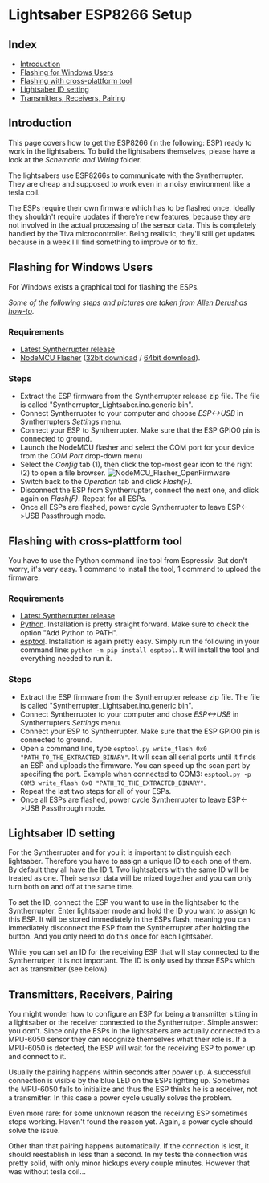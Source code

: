 # Lightsaber ESP8266 Setup

## Index
* [Introduction](#introduction)
* [Flashing for Windows Users](#flashing-for-windows-users)
* [Flashing with cross-plattform tool](#flashing-with-cross-plattform-tool)
* [Lightsaber ID setting](#lightsaber-id-setting)
* [Transmitters, Receivers, Pairing](#transmitters-receivers-pairing)

## Introduction
This page covers how to get the ESP8266 (in the following: ESP) ready to work in the lightsabers. To build the lightsabers themselves, please have a look at the *Schematic and Wiring* folder.

The lightsabers use ESP8266s to communicate with the Syntherrupter. They are cheap and supposed to work even in a noisy environment like a tesla coil. 

The ESPs require their own firmware which has to be flashed once. Ideally they shouldn't require updates if there're new features, because they are not involved in the actual processing of the sensor data. This is completely handled by the Tiva microcontroller. Being realistic, they'll still get updates because in a week I'll find something to improve or to fix. 

## Flashing for Windows Users
For Windows exists a graphical tool for flashing the ESPs. 

*Some of the following steps and pictures are taken from [Allen Derushas how-to](https://github.com/aderusha/HASwitchPlate/blob/master/Documentation/01_Arduino_Sketch.md).*

### Requirements
* [Latest Syntherrupter release](https://github.com/MMMZZZZ/Syntherrupter/releases/)
* [NodeMCU Flasher](https://github.com/nodemcu/nodemcu-flasher/) ([32bit download](https://github.com/nodemcu/nodemcu-flasher/raw/master/Win32/Release/ESP8266Flasher.exe) / [64bit download](https://github.com/nodemcu/nodemcu-flasher/raw/master/Win64/Release/ESP8266Flasher.exe)). 

### Steps
* Extract the ESP firmware from the Syntherrupter release zip file. The file is called "Syntherrupter_Lightsaber.ino.generic.bin". 
* Connect Syntherrupter to your computer and choose *ESP<->USB* in Syntherrupters *Settings* menu. 
* Connect your ESP to Syntherrupter. Make sure that the ESP GPIO0 pin is connected to ground.
* Launch the NodeMCU flasher and select the COM port for your device from the *COM Port* drop-down menu
* Select the *Config* tab (1), then click the top-most gear icon to the right (2) to open a file browser. ![NodeMCU_Flasher_OpenFirmware](https://github.com/aderusha/HASwitchPlate/blob/master/Documentation/Images/NodeMCU_Flasher_OpenFirmware.png?raw=true) 
* Switch back to the *Operation* tab and click *Flash(F)*.
* Disconnect the ESP from Syntherrupter, connect the next one, and click again on *Flash(F)*. Repeat for all ESPs.
* Once all ESPs are flashed, power cycle Syntherrupter to leave ESP<->USB Passthrough mode. 

## Flashing with cross-plattform tool
You have to use the Python command line tool from Espressiv. But don't worry, it's very easy. 1 command to install the tool, 1 command to upload the firmware.

### Requirements
* [Latest Syntherrupter release](https://github.com/MMMZZZZ/Syntherrupter/releases/)
* [Python](https://www.python.org/downloads/). Installation is pretty straight forward. Make sure to check the option "Add Python to PATH". 
* [esptool](https://github.com/espressif/esptool). Installation is again pretty easy. Simply run the following in your command line: `python -m pip install esptool`. It will install the tool and everything needed to run it. 

### Steps
* Extract the ESP firmware from the Syntherrupter release zip file. The file is called "Syntherrupter_Lightsaber.ino.generic.bin". 
* Connect Syntherrupter to your computer and chose *ESP<->USB* in Syntherrupters *Settings* menu. 
* Connect your ESP to Syntherrupter. Make sure that the ESP GPIO0 pin is connected to ground. 
* Open a command line, type `esptool.py write_flash 0x0 "PATH_TO_THE_EXTRACTED_BINARY"`. It will scan all serial ports until it finds an ESP and uploads the firmware. You can speed up the scan part by specifing the port. Example when connected to COM3: `esptool.py -p COM3 write_flash 0x0 "PATH_TO_THE_EXTRACTED_BINARY"`.
* Repeat the last two steps for all of your ESPs.
* Once all ESPs are flashed, power cycle Syntherrupter to leave ESP<->USB Passthrough mode. 

## Lightsaber ID setting
For the Syntherrupter and for you it is important to distinguish each lightsaber. Therefore you have to assign a unique ID to each one of them. By default they all have the ID 1. Two lightsabers with the same ID will be treated as one. Their sensor data will be mixed together and you can only turn both on and off at the same time. 

To set the ID, connect the ESP you want to use in the lightsaber to the Syntherrupter. Enter lightsaber mode and hold the ID you want to assign to this ESP. It will be stored immediately in the ESPs flash, meaning you can immediately disconnect the ESP from the Syntherrupter after holding the button. And you only need to do this once for each lightsaber. 

While you can set an ID for the receiving ESP that will stay connected to the Syntherrutper, it is not important. The ID is only used by those ESPs which act as transmitter (see below).

## Transmitters, Receivers, Pairing
You might wonder how to configure an ESP for being a transmitter sitting in a lightsaber or the receiver connected to the Syntherrutper. Simple answer: you don't. Since only the ESPs in the lightsabers are actually connected to a MPU-6050 sensor they can recognize themselves what their role is. If a MPU-6050 is detected, the ESP will wait for the receiving ESP to power up and connect to it. 

Usually the pairing happens within seconds after power up. A successfull connection is visible by the blue LED on the ESPs lighting up. Sometimes the MPU-6050 fails to initialize and thus the ESP thinks he is a receiver, not a transmitter. In this case a power cycle usually solves the problem. 

Even more rare: for some unknown reason the receiving ESP sometimes stops working. Haven't found the reason yet. Again, a power cycle should solve the issue. 

Other than that pairing happens automatically. If the connection is lost, it should reestablish in less than a second. In my tests the connection was pretty solid, with only minor hickups every couple minutes. However that was without tesla coil... 
